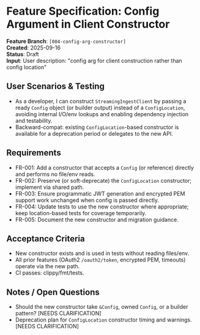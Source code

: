 # Feature Specification: Config Argument in Client Constructor

**Feature Branch**: `[004-config-arg-constructor]`  
**Created**: 2025-09-16  
**Status**: Draft  
**Input**: User description: "config arg for client construction rather than config location"

## User Scenarios & Testing

- As a developer, I can construct `StreamingIngestClient` by passing a ready `Config` object (or builder output) instead of a `ConfigLocation`, avoiding internal I/O/env lookups and enabling dependency injection and testability.
- Backward-compat: existing `ConfigLocation`-based constructor is available for a deprecation period or delegates to the new API.

## Requirements

- FR-001: Add a constructor that accepts a `Config` (or reference) directly and performs no file/env reads.
- FR-002: Preserve (or soft-deprecate) the `ConfigLocation` constructor; implement via shared path.
- FR-003: Ensure programmatic JWT generation and encrypted PEM support work unchanged when config is passed directly.
- FR-004: Update tests to use the new constructor where appropriate; keep location-based tests for coverage temporarily.
- FR-005: Document the new constructor and migration guidance.

## Acceptance Criteria

- New constructor exists and is used in tests without reading files/env.
- All prior features (OAuth2 `/oauth2/token`, encrypted PEM, timeouts) operate via the new path.
- CI passes: clippy/fmt/tests.

## Notes / Open Questions

- Should the new constructor take `&Config`, owned `Config`, or a builder pattern? [NEEDS CLARIFICATION]
- Deprecation plan for `ConfigLocation` constructor timing and warnings. [NEEDS CLARIFICATION]


